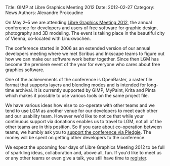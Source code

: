 Title: GIMP at Libre Graphics Meeting 2012
Date: 2012-02-27
Category: News
Authors: Alexandre Prokoudine

On May 2–5 we are attending [Libre Graphics Meeting 2012](http://libregraphicsmeeting.org/2012/), the annual conference for developers and users of free software for graphic design, photography and 3D modeling. The event is taking place in the beautiful city of Vienna, co-located with Linuxwochen.

The conference started in 2006 as an extended version of our annual developers meeting where we met Scribus and Inkscape teams to figure out how we can make our software work better together. Since then LGM has become the premiere event of the year for everyone who cares about free graphics software.

One of the achievements of the conference is OpenRaster, a raster file format that supports layers and blending modes and is intended for long-time archival. It is currently supported by GIMP, MyPaint, Krita and Pinta which makes it possible to use various tools on the same project file.

We have various ideas how else to co-operate with other teams and we tend to use LGM as another venue for our developers to meet each other and our usability team. However we'd like to notice that while your continuous support via donations enables us to travel to LGM, not all of the other teams are in this position. So if you care about co-operation between teams, we humbly ask you to [support the conference via Pledgie](http://pledgie.com/campaigns/16614). The money will be spent on getting other developers to the conference.

We expect the upcoming four days of Libre Graphics Meeting 2012 to be full of sparkling ideas, collaboration and, above all, fun. If you'd like to meet us or any other teams or even give a talk, you still have time to [register](http://libregraphicsmeeting.org/2012/registration/).
